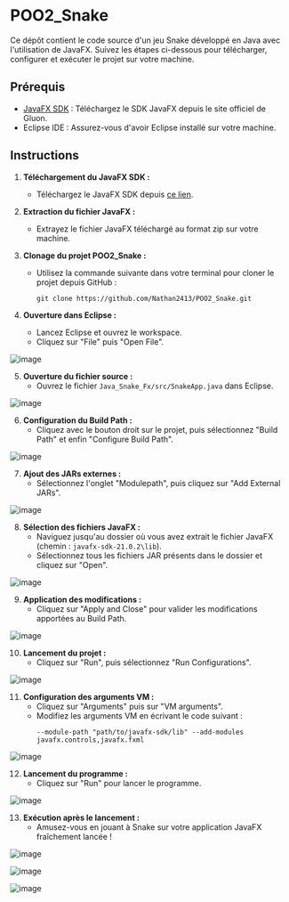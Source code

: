 # POO2_Snake

Ce dépôt contient le code source d'un jeu Snake développé en Java avec l'utilisation de JavaFX. Suivez les étapes ci-dessous pour télécharger, configurer et exécuter le projet sur votre machine.

## Prérequis
- [JavaFX SDK](https://gluonhq.com/products/javafx/) : Téléchargez le SDK JavaFX depuis le site officiel de Gluon.
- Eclipse IDE : Assurez-vous d'avoir Eclipse installé sur votre machine.

## Instructions

1. **Téléchargement du JavaFX SDK :**
   - Téléchargez le JavaFX SDK depuis [ce lien](https://gluonhq.com/products/javafx/).

2. **Extraction du fichier JavaFX :**
   - Extrayez le fichier JavaFX téléchargé au format zip sur votre machine.

3. **Clonage du projet POO2_Snake :**
   - Utilisez la commande suivante dans votre terminal pour cloner le projet depuis GitHub :
     ```
     git clone https://github.com/Nathan2413/POO2_Snake.git
     ```

4. **Ouverture dans Eclipse :**
   - Lancez Eclipse et ouvrez le workspace.
   - Cliquez sur "File" puis "Open File".
     
  ![image](https://github.com/Nathan2413/POO2_Snake/assets/109501880/777223c0-b91b-41ea-9b7e-e7f5e3d2de45)


5. **Ouverture du fichier source :**
   - Ouvrez le fichier `Java_Snake_Fx/src/SnakeApp.java` dans Eclipse.
     
![image](https://github.com/Nathan2413/POO2_Snake/assets/109501880/4332a1df-6c90-4be8-9b98-cb1a6ab71049)

6. **Configuration du Build Path :**
   - Cliquez avec le bouton droit sur le projet, puis sélectionnez "Build Path" et enfin "Configure Build Path".
     
![image](https://github.com/Nathan2413/POO2_Snake/assets/109501880/ad80357b-1451-4a68-a230-4699ba2cf920)

7. **Ajout des JARs externes :**
   - Sélectionnez l'onglet "Modulepath", puis cliquez sur "Add External JARs".

![image](https://github.com/Nathan2413/POO2_Snake/assets/109501880/8ef237f9-4cc3-4fd3-ba56-ba08bc6f8739)

8. **Sélection des fichiers JavaFX :**
   - Naviguez jusqu'au dossier où vous avez extrait le fichier JavaFX (chemin : `javafx-sdk-21.0.2\lib`).
   - Sélectionnez tous les fichiers JAR présents dans le dossier et cliquez sur "Open".

![image](https://github.com/Nathan2413/POO2_Snake/assets/109501880/ec55a3e2-0626-4a5a-88f0-6e855473106b)


9. **Application des modifications :**
   - Cliquez sur "Apply and Close" pour valider les modifications apportées au Build Path.

![image](https://github.com/Nathan2413/POO2_Snake/assets/109501880/f2171e2b-f0f5-4bad-9592-5d8ab5d108f7)


10. **Lancement du projet :**
    - Cliquez sur "Run", puis sélectionnez "Run Configurations".

![image](https://github.com/Nathan2413/POO2_Snake/assets/109501880/50ea29d5-6e74-4037-ba02-b8341df81b01)


11. **Configuration des arguments VM :**
    - Cliquez sur "Arguments" puis sur "VM arguments".
    - Modifiez les arguments VM en écrivant le code suivant : 
      ```
      --module-path "path/to/javafx-sdk/lib" --add-modules javafx.controls,javafx.fxml
      ```

![image](https://github.com/Nathan2413/POO2_Snake/assets/109501880/b7720407-4ac0-44df-b870-8d9e3f5476fb)


12. **Lancement du programme :**
    - Cliquez sur "Run" pour lancer le programme.

![image](https://github.com/Nathan2413/POO2_Snake/assets/109501880/594600d7-bcdc-4782-995a-ba54b643c864)


13. **Exécution après le lancement :**
    - Amusez-vous en jouant à Snake sur votre application JavaFX fraîchement lancée !

![image](https://github.com/Nathan2413/POO2_Snake/assets/109501880/71c2515a-a1b2-4542-bc83-fab6c78dbdbd)

![image](https://github.com/Nathan2413/POO2_Snake/assets/109501880/b108247f-3c5e-4caf-a13f-e31c0ac5c6a6)

![image](https://github.com/Nathan2413/POO2_Snake/assets/109501880/47ca0fad-bde5-4ac1-b557-6605dbc7b745)




